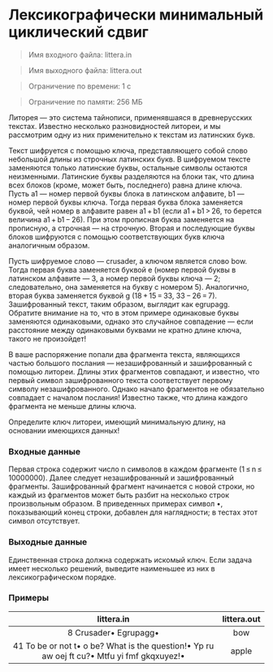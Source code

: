 # Лексикографически минимальный циклический сдвиг

> Имя входного файла: littera.in

> Имя выходного файла: littera.out

> Ограничение по времени: 1 с

> Ограничение по памяти: 256 МБ

Литорея — это система тайнописи, применявшаяся в древнерусских текстах. Известно несколько разновидностей литореи, и мы рассмотрим одну из них применительно к текстам из латинских букв.

Текст шифруется с помощью ключа, представляющего собой слово небольшой длины из строчных латинских букв. В шифруемом тексте заменяются только латинские буквы, остальные символы остаются неизменными. Латинские буквы разделяются на блоки так, что длина всех блоков (кроме, может быть, последнего) равна длине ключа. Пусть a1 — номер первой буквы блока в латинском алфавите, b1 — номер первой буквы ключа. Тогда первая буква блока заменяется буквой, чей номер в алфавите равен a1 + b1 (если a1 + b1 > 26, то берется величина a1 + b1 − 26). При этом прописная буква заменяется на прописную, а строчная — на строчную. Вторая и последующие буквы блоков шифруются с помощью соответствующих букв ключа аналогичным образом.

Пусть шифруемое слово — crusader, а ключом является слово bow. Тогда первая буква заменяется буквой e (номер первой буквы в латинском алфавите — 3, а номер первой буквы ключа — 2; следовательно, она заменяется на букву c номером 5). Аналогично, вторая буква заменяется буквой g (18 + 15 = 33, 33 − 26 = 7). Зашифрованный текст, таким образом, выглядит как egrupagg. Обратите внимание на то, что в этом примере одинаковые буквы заменяются одинаковыми, однако это случайное совпадение — если расстояние между одинаковыми буквами не кратно длине ключа, такого не произойдет!

В ваше распоряжение попали два фрагмента текста, являющихся частью большого послания — незашифрованный и зашифрованный с помощью литореи. Длины этих фрагментов совпадают, и известно, что первый символ зашифрованного текста соответствует первому символу незашифрованного. Однако начало фрагментов не обязательно совпадает с началом послания! Известно также, что длина каждого фрагмента не меньше длины ключа.

Определите ключ литореи, имеющий минимальную длину, на основании имеющихся данных!

### Входные данные
Первая строка содержит число n символов в каждом фрагменте (1 ≤ n ≤ 10000000). Далее следует незашифрованный и зашифрованный фрагменты. Зашифрованный фрагмент начинается с новой строки, но каждый из фрагментов может быть разбит на несколько строк произвольным образом. В приведенных примерах символ •, показывающий конец строки, добавлен для наглядности; в тестах этот символ отсутствует.

### Выходные данные
Единственная строка должна содержать искомый ключ. Если задача имеет несколько решений, выведите наименьшее из них в лексикографическом порядке.

### Примеры
|                                          littera.in                                          | littera.out |
|:--------------------------------------------------------------------------------------------:|:-----------:|
| 8 Crusader• Egrupagg•                                                                        | bow         |
| 41 To be or not t• o be? What is the question!• Yp ru aw oej ft cu?•  Mtfu yi fmf gkqxuyez!• | apple       |